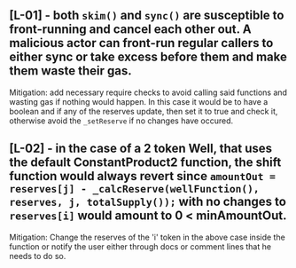 ## [L-01] - both ``skim()`` and ``sync()`` are susceptible to front-running and cancel each other out. A malicious actor can front-run regular callers to either sync or take excess before them and make them waste their gas.

Mitigation: add necessary require checks to avoid calling said functions and wasting gas if nothing would happen. In this case it would be to have a boolean and if any of the reserves update, then set it to true and check it, otherwise avoid the ``_setReserve`` if no changes have occured.

## [L-02] - in the case of a 2 token Well, that uses the default ConstantProduct2 function, the shift function would always revert since ``amountOut = reserves[j] - _calcReserve(wellFunction(), reserves, j, totalSupply());`` with no changes to ``reserves[i]`` would amount to 0 < minAmountOut.

Mitigation: Change the reserves of the 'i' token in the above case inside the function or notify the user either through docs or comment lines that he needs to do so.